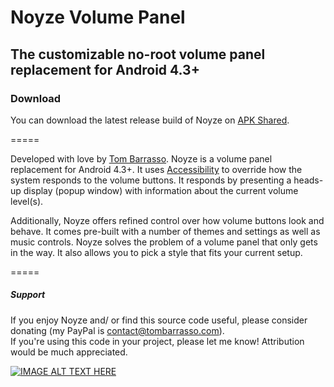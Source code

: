 # Noyze Volume Panel
## The customizable no-root volume panel replacement for Android 4.3+
### Download

You can download the latest release build of Noyze on [APK Shared](http://apkshared.net/4gf).

=====

Developed with love by [Tom Barrasso](http://barrasso.me). Noyze is a volume panel replacement for
Android 4.3+. It uses [Accessibility](https://developer.android.com/design/patterns/accessibility.html)
to override how the system responds to the volume buttons. It responds by presenting a
heads-up display (popup window) with information about the current volume level(s).  

Additionally, Noyze offers refined control over how volume buttons look and behave. It comes pre-built with a number of themes and settings as well as music controls. Noyze solves the problem of a volume panel that only gets in the way. It also allows you to pick a style that fits your current setup.

=====

##### Support

If you enjoy Noyze and/ or find this source code useful, please consider donating (my PayPal is [contact@tombarrasso.com](https://www.paypal.com/cgi-bin/webscr?cmd=_donations&business=contact@tombarrasso.com&lc=US&item_name=Thomas%20Barrasso&item_number=Noyze&currency_code=USD&bn=PP%2dDonationsBF%3abtn_donateCC_LG%2egif%3aNonHosted)).  
If you're using this code in your project, please let me know! Attribution would be much appreciated.

[![IMAGE ALT TEXT HERE](http://img.youtube.com/vi/B_eZyYcv6Cs/0.jpg)](http://www.youtube.com/watch?v=B_eZyYcv6Cs)
